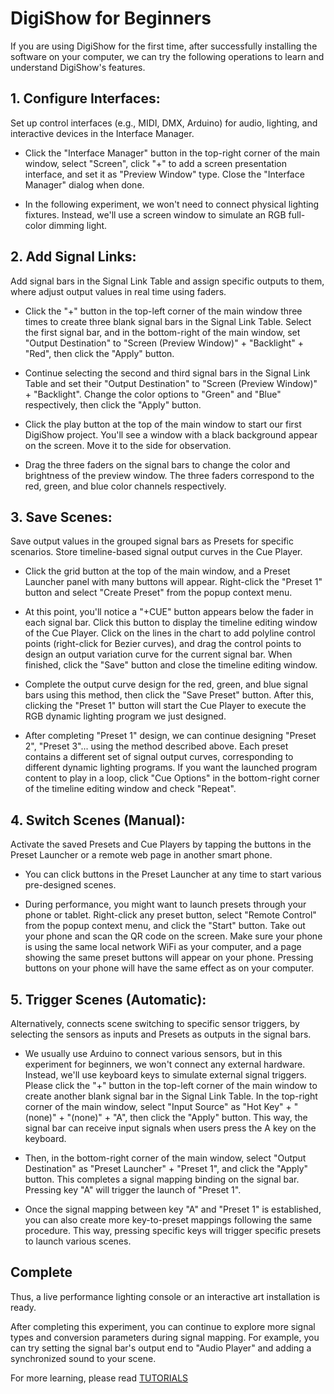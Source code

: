 # DigiShow for Beginners

If you are using DigiShow for the first time, after successfully installing the software on your computer, we can try the following operations to learn and understand DigiShow's features.

## 1. Configure Interfaces:
Set up control interfaces (e.g., MIDI, DMX, Arduino) for audio, lighting, and interactive devices in the Interface Manager. 

- Click the "Interface Manager" button in the top-right corner of the main window, select "Screen", click "+" to add a screen presentation interface, and set it as "Preview Window" type. Close the "Interface Manager" dialog when done.

- In the following experiment, we won't need to connect physical lighting fixtures. Instead, we'll use a screen window to simulate an RGB full-color dimming light.

## 2. Add Signal Links:
Add signal bars in the Signal Link Table and assign specific outputs to them, where adjust output values in real time using faders. 

- Click the "+" button in the top-left corner of the main window three times to create three blank signal bars in the Signal Link Table. Select the first signal bar, and in the bottom-right of the main window, set "Output Destination" to "Screen (Preview Window)" + "Backlight" + "Red", then click the "Apply" button.

- Continue selecting the second and third signal bars in the Signal Link Table and set their "Output Destination" to "Screen (Preview Window)" + "Backlight". Change the color options to "Green" and "Blue" respectively, then click the "Apply" button.

- Click the play button at the top of the main window to start our first DigiShow project. You'll see a window with a black background appear on the screen. Move it to the side for observation.

- Drag the three faders on the signal bars to change the color and brightness of the preview window. The three faders correspond to the red, green, and blue color channels respectively.

## 3. Save Scenes:
Save output values in the grouped signal bars as Presets for specific scenarios. Store timeline-based signal output curves in the Cue Player. 

- Click the grid button at the top of the main window, and a Preset Launcher panel with many buttons will appear. Right-click the "Preset 1" button and select "Create Preset" from the popup context menu.

- At this point, you'll notice a "+CUE" button appears below the fader in each signal bar. Click this button to display the timeline editing window of the Cue Player. Click on the lines in the chart to add polyline control points (right-click for Bezier curves), and drag the control points to design an output variation curve for the current signal bar. When finished, click the "Save" button and close the timeline editing window.

- Complete the output curve design for the red, green, and blue signal bars using this method, then click the "Save Preset" button. After this, clicking the "Preset 1" button will start the Cue Player to execute the RGB dynamic lighting program we just designed.

- After completing "Preset 1" design, we can continue designing "Preset 2", "Preset 3"... using the method described above. Each preset contains a different set of signal output curves, corresponding to different dynamic lighting programs. If you want the launched program content to play in a loop, click "Cue Options" in the bottom-right corner of the timeline editing window and check "Repeat".

## 4. Switch Scenes (Manual):
Activate the saved Presets and Cue Players by tapping the buttons in the Preset Launcher or a remote web page in another smart phone. 

- You can click buttons in the Preset Launcher at any time to start various pre-designed scenes.

- During performance, you might want to launch presets through your phone or tablet. Right-click any preset button, select "Remote Control" from the popup context menu, and click the "Start" button. Take out your phone and scan the QR code on the screen. Make sure your phone is using the same local network WiFi as your computer, and a page showing the same preset buttons will appear on your phone. Pressing buttons on your phone will have the same effect as on your computer.

## 5. Trigger Scenes (Automatic):
Alternatively, connects scene switching to specific sensor triggers, by selecting the sensors as inputs and Presets as outputs in the signal bars. 

- We usually use Arduino to connect various sensors, but in this experiment for beginners, we won't connect any external hardware. Instead, we'll use keyboard keys to simulate external signal triggers. Please click the "+" button in the top-left corner of the main window to create another blank signal bar in the Signal Link Table. In the top-right corner of the main window, select "Input Source" as "Hot Key" + "(none)" + "(none)" + "A", then click the "Apply" button. This way, the signal bar can receive input signals when users press the A key on the keyboard.

- Then, in the bottom-right corner of the main window, select "Output Destination" as "Preset Launcher" + "Preset 1", and click the "Apply" button. This completes a signal mapping binding on the signal bar. Pressing key "A" will trigger the launch of "Preset 1".

- Once the signal mapping between key "A" and "Preset 1" is established, you can also create more key-to-preset mappings following the same procedure. This way, pressing specific keys will trigger specific presets to launch various scenes.

## Complete
Thus, a live performance lighting console or an interactive art installation is ready. 

After completing this experiment, you can continue to explore more signal types and conversion parameters during signal mapping. For example, you can try setting the signal bar's output end to "Audio Player" and adding a synchronized sound to your scene. 

For more learning, please read  [TUTORIALS](https://github.com/robinz-labs/digishow/blob/master/guides/tutorials.md) 
